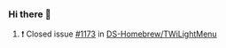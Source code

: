 ### Hi there 👋

<!--START_SECTION:activity-->
1. ❗️ Closed issue [#1173](https://github.com//DS-Homebrew/TWiLightMenu/issues/1173) in [DS-Homebrew/TWiLightMenu](https://github.com//DS-Homebrew/TWiLightMenu)
<!--END_SECTION:activity-->

<!--
**SetiZ/SetiZ** is a ✨ _special_ ✨ repository because its `README.md` (this file) appears on your GitHub profile.

Here are some ideas to get you started:

- 🔭 I’m currently working on ...
- 🌱 I’m currently learning ...
- 👯 I’m looking to collaborate on ...
- 🤔 I’m looking for help with ...
- 💬 Ask me about ...
- 📫 How to reach me: ...
- 😄 Pronouns: ...
- ⚡ Fun fact: ...
-->
